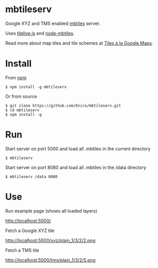 mbtileserv
==========

Google XYZ and TMS enabled [mbtiles](https://www.mapbox.com/foundations/an-open-platform/#mbtiles) server.

Uses [tilelive.js](https://github.com/mapbox/tilelive.js/) and [node-mbtiles](https://github.com/mapbox/node-mbtiles).

Read more about map tiles and tile schemes at [Tiles à la Google Maps](http://www.maptiler.org/google-maps-coordinates-tile-bounds-projection/).

# Install

From [npm](https://www.npmjs.org/)

    $ npm install -g mbtileserv

Or from source

    $ git clone https://github.com/Eniro/mbtileserv.git
    $ cd mbtileserv
    $ npm install -g

# Run

Start server on port 5000 and load all .mbtiles in the current directory

    $ mbtileserv

Start server on port 8080 and load all .mbtiles in the /data directory

    $ mbtileserv /data 8080

# Use

Run example page (shows all loaded layers)

[http://localhost:5000/](http://localhost:5000/)

Fetch a Google XYZ tile

[http://localhost:5000/xyz/plain_1/3/2/2.png](http://localhost:5000/xyz/plain_1/3/2/2.png)

Fetch a TMS tile

[http://localhost:5000/tms/plain_1/3/2/5.png](http://localhost:5000/tms/plain_1/3/2/5.png)
